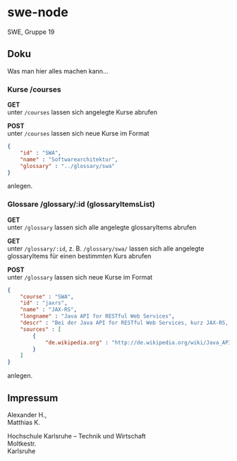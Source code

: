 # swe-node
SWE, Gruppe 19


## Doku

Was man hier alles machen kann...


### Kurse /courses

__GET__  
unter `/courses` lassen sich angelegte Kurse abrufen  

__POST__  
unter `/courses` lassen sich neue Kurse im Format

``` json
{
    "id" : "SWA",
    "name" : "Softwarearchitektur",
    "glossary" : "../glossary/swa"
}
```

anlegen.


### Glossare /glossary/:id (glossaryItemsList)

__GET__  
unter `/glossary` lassen sich alle angelegte glossaryItems abrufen  

__GET__  
unter `/glossary/:id`, z. B. `/glossary/swa/` lassen sich alle angelegte glossaryItems für einen bestimmten Kurs abrufen  

__POST__  
unter `/glossary` lassen sich neue Kurse im Format

``` json
{
    "course" : "SWA",
    "id" : "jaxrs",
    "name" : "JAX-RS",
    "longname" : "Java API for RESTful Web Services",
    "descr" : "Bei der Java API for RESTful Web Services, kurz JAX-RS, handelt es sich um ...",
    "sources" : [ 
        {
            "de.wikipedia.org" : "http://de.wikipedia.org/wiki/Java_API_for_RESTful_Web_Services"
        }
    ]
}
```

anlegen.


## Impressum

Alexander H.,  
Matthias K.

Hochschule Karlsruhe – Technik und Wirtschaft  
Moltkestr.  
Karlsruhe 